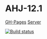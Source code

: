 # AHJ-12.1


[GH-Pages]()
[Server](https://server-common-ahj.herokuapp.com)

[![Build status](https://ci.appveyor.com/api/projects/status/nl4gpq75u1b3yt05/branch/main?svg=true)](https://ci.appveyor.com/project/222Alexa44925/ahj-12-1/branch/main)
